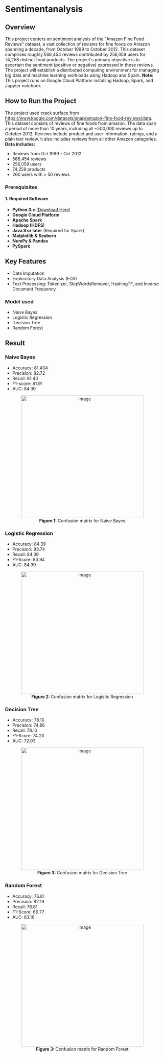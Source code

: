 # Sentimentanalysis

## Overview
<p>This project centers on sentiment analysis of the "Amazon Fine Food Reviews" dataset, a vast
collection of reviews for fine foods on Amazon spanning a decade, from October 1999 to October
2012. This dataset comprises roughly 568,454 reviews contributed by 256,059 users for 74,258
distinct food products. The project's primary objective is to ascertain the sentiment (positive or
negative) expressed in these reviews. The project will establish a distributed computing
environment for managing big data and machine learning workloads using Hadoop and Spark. <b>Note: </b> This project runs on Google Cloud Platform installing Hadoop, Spark, and Jupyter notebook</p>

## How to Run the Project
The project used crack surface from https://www.kaggle.com/datasets/snap/amazon-fine-food-reviews/data. This dataset consists of reviews of fine foods from amazon. The data span a period of more than 10 years, including all ~500,000 reviews up to October 2012. Reviews include product and user information, ratings, and a plain text review. It also includes reviews from all other Amazon categories.
**Data includes:**
- Reviews from Oct 1999 - Oct 2012
- 568,454 reviews
- 256,059 users
- 74,258 products
- 260 users with > 50 reviews

### Prerequisites
#### **1. Required Software**
- **Python 3.x** ([Download Here](https://www.python.org/downloads/))
- **Google Cloud Platform**
- **Apache Spark**
- **Hadoop (HDFS)**
- **Java 8 or later** (Required for Spark)
- **Matplotlib & Seaborn**
- **NumPy & Pandas**
- **PySpark**

## Key Features
- Data Imputation
- Exploratory Data Analysis (EDA)
- Text Processing: Tokenizer, StopWordsRemover, HashingTF, and Inverse Document Frequency

### Model used
- Naive Bayes
- Logistic Regression
- Decision Tree
- Random Forest

## Result

### Naive Bayes
- Accuracy: 81.404
- Precision: 82.72
- Recall: 81.40
- F1-score: 81.91
- AUC: 84.39
<div align="center"><img width="400" alt="image" src="https://github.com/user-attachments/assets/e7f7f999-4612-4920-9417-3cea91130b8f" />
</div>
<div align="center"><b>Figure 1: </b>Confusion matrix for Naive Bayes</div>

### Logistic Regression
- Accuracy: 84.39
- Precision: 83.74
- Recall: 84.39
- F1-Score: 83.94
- AUC: 84.99
<div align="center"><img width="400" alt="image" src="https://github.com/user-attachments/assets/0e3bb3e4-0c09-4dc8-9d8f-8d3d728e71dc" />
</div>
<div align="center"><b>Figure 2: </b>Confusion matrix for Logistic Regression</div>

### Decision Tree
- Accuracy: 78.10
- Precision: 74.86
- Recall: 78.10
- F1-Score: 74.20
- AUC: 72.03
<div align="center"><img width="400" alt="image" src="https://github.com/user-attachments/assets/81c8e0ae-1357-4461-9b68-534c4567bafe" />
</div>
<div align="center"><b>Figure 3: </b>Confusion matrix for Decision Tree</div>

### Random Forest
- Accuracy: 76.81
- Precision: 82.19
- Recall: 76.81
- F1-Score: 66.77
- AUC: 83.16
<div align="center"><img width="400" alt="image" src="https://github.com/user-attachments/assets/572db78f-82bd-4137-b674-b9a1677b8500" />
</div>
<div align="center"><b>Figure 3: </b>Confusion matrix for Random Forest</div>
